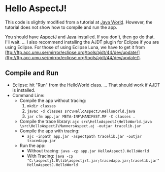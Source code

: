 # Hello AspectJ!
This code is slightly modified from a tutorial at [Java World](http://www.javaworld.com/article/2074048/core-java/i-want-my-aop---part-2.html). 
However, the tutorial does not show how to compile and run the app. 

You should have [AspectJ](https://eclipse.org/aspectj/) and [Java](http://www.oracle.com/technetwork/java/javase/downloads/index.html) installed. If you don't, then go do that. I'll wait. ... 
I also recommend installing the AJDT plugin for Eclipse if you are using Eclipse. For those of using Eclipse Luna, we have to get it from [ftp://ftp.acc.umu.se/mirror/eclipse.org/tools/ajdt/44/dev/update/](ftp://ftp.acc.umu.se/mirror/eclipse.org/tools/ajdt/44/dev/update/).

## Compile and Run
* Eclipse: hit "Run" from the HelloWorld class. ... That should work if AJDT is installed.
* Command Line: 
  * Compile the app without tracing:
    1.  `mkdir classes`
    2. `javac -d classes src\HelloAspectJ\HelloWorld.java`
    3. `jar cfm app.jar META-INF\MANIFEST.MF -C classes .`
  * Compile the trace library: ```ajc src\HelloAspectJ\HelloWorld.java \src\HelloAspectJ\MannersAspect.aj -outjar tracelib.jar```
  * Compile the app with tracing:
    * ```ajc -inpath app.jar -aspectpath tracelib.jar -outjar tracedapp.jar```
  * Run the app:
    * Without tracing: `java -cp app.jar HelloAspectJ.HelloWorld`
    * With Tracing: ```java -cp "C:\aspectj1.8\lib\aspectjrt.jar;tracedapp.jar;tracelib.jar" HelloAspectJ.HelloWorld``` 
